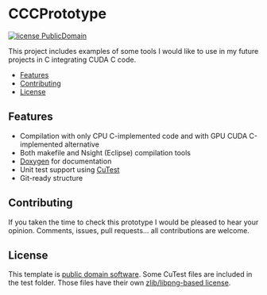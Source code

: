 # CCCPrototype

[![license PublicDomain](https://img.shields.io/badge/license-Public%20Domain-blue.svg)](https://github.com/dih5/CCCPrototype/blob/master/LICENSE.txt)


This project includes examples of some tools I would like to use in my future projects in C integrating CUDA C code.


* [Features](#features)
* [Contributing](#contributing)
* [License](#license)


## Features

 * Compilation with only CPU C-implemented code and with GPU CUDA C-implemented alternative
 * Both makefile and Nsight (Eclipse) compilation tools
 * [Doxygen](http://www.stack.nl/~dimitri/doxygen/index.html) for documentation
 * Unit test support using [CuTest](http://cutest.sourceforge.net/)
 * Git-ready structure




## Contributing

If you taken the time to check this prototype I would be pleased to hear your opinion.
Comments, issues, pull requests... all contributions are welcome.



## License

This template is [public domain software](https://github.com/dih5/CCCPrototype/blob/master/LICENSE.txt).
Some CuTest files are included in the test folder. Those files have their own [zlib/libpng-based license](https://github.com/dih5/CCCPrototype/blob/master/test/license.txt).



